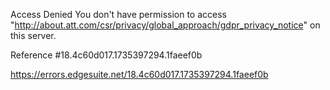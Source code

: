 Access Denied
You don't have permission to access "http://about.att.com/csr/privacy/global_approach/gdpr_privacy_notice" on this server.

Reference #18.4c60d017.1735397294.1faeef0b

https://errors.edgesuite.net/18.4c60d017.1735397294.1faeef0b